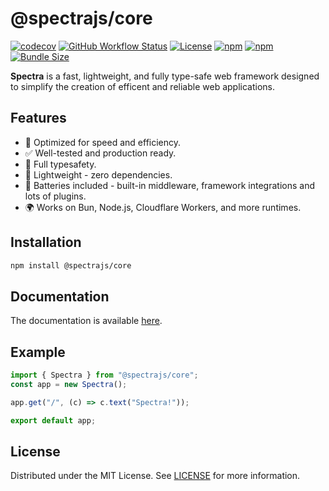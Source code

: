 # @spectrajs/core

[![codecov](https://codecov.io/gh/metebykl/spectra/graph/badge.svg)](https://codecov.io/gh/metebykl/spectra)
[![GitHub Workflow Status](https://img.shields.io/github/actions/workflow/status/metebykl/spectra/ci.yml?branch=main)](https://github.com/metebykl/spectra/actions)
[![License](https://img.shields.io/github/license/metebykl/spectra)](https://github.com/metebykl/spectra/blob/main/LICENSE)
[![npm](https://img.shields.io/npm/v/@spectrajs/core.svg)](https://www.npmjs.com/package/@spectrajs/core)
[![npm](https://img.shields.io/npm/d18m/@spectrajs/core.svg)](https://www.npmjs.com/package/@spectrajs/core)
[![Bundle Size](https://img.shields.io/bundlephobia/min/@spectrajs/core)](https://bundlephobia.com/result?p=@spectrajs/core)

**Spectra** is a fast, lightweight, and fully type-safe web framework designed
to simplify the creation of efficent and reliable web applications.

## Features

- 🚀 Optimized for speed and efficiency.
- ✅ Well-tested and production ready.
- 🔨 Full typesafety.
- 🍃 Lightweight - zero dependencies.
- 🔋 Batteries included - built-in middleware, framework integrations and lots of plugins.
- 🌍 Works on Bun, Node.js, Cloudflare Workers, and more runtimes.

## Installation

```sh
npm install @spectrajs/core
```

## Documentation

The documentation is available [here](../../docs/index.md).

## Example

```ts
import { Spectra } from "@spectrajs/core";
const app = new Spectra();

app.get("/", (c) => c.text("Spectra!"));

export default app;
```

## License

Distributed under the MIT License. See [LICENSE](LICENSE) for more information.
